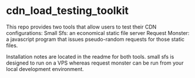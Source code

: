 # cdn_load_testing_toolkit
This repo provides two tools that allow users to test their CDN configurations: 
Small Sfs: an economical static file server 
Request Monster: a javascript program that issues pseudo-random requests for those static files.

Installation notes are located in the readme for both tools. small sfs is designed to run on a VPS whereas request monster can be run from your local development environment.
